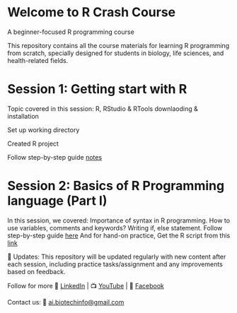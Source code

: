 # Welcome to R Crash Course
A beginner-focused R programming course 

This repository contains all the course materials for learning R programming from scratch, specially designed for students in biology, life sciences, and health-related fields.

# Session 1: Getting start with R

Topic covered in this session:
  R, RStudio & RTools downlaoding & installation
  
  Set up working directory
  
  Created R project
  
Follow step-by-step guide [notes](https://github.com/AI-Biotechnology-Bioinformatics/R_programming_Introduction/blob/main/Session1%20Getting%20Start%20with%20R.pdf) 

# Session 2: Basics of R Programming language (Part I)
In this session, we covered:
Importance of syntax in R programming.
How to use variables, comments and keywords?
Writing if, else statement.
Follow step-by-step guide [here](https://github.com/AI-Biotechnology-Bioinformatics/R_programming_Introduction/blob/main/Session1%20Getting%20Start%20with%20R.pdf)
And for hand-on practice, Get the R script from this [link](https://github.com/AI-Biotechnology-Bioinformatics/R_programming_Introduction/blob/main/Session_2_R_Basics-I.R)

🔁 Updates:
This repository will be updated regularly with new content after each session, including practice tasks/assignment and any improvements based on feedback.

Follow for more 
🔗 [LinkedIn](linkedin.com/company/ai-and-biotechnology-bioinformatics) |
📺 [YouTube](https://www.youtube.com/channel/UCj3gvFgTJNZpwKKn5IwpYCg) |
📘 [Facebook](https://www.facebook.com/people/AI-and-BiotechnologyBioinformatics/61566611634266/)  

Contact us: 📧 ai.biotechinfo@gmail.com

